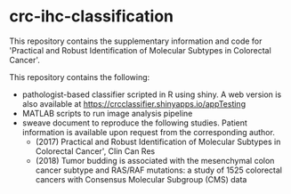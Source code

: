 # crc-ihc-classification

This repository contains the supplementary information and code for 'Practical and Robust Identification of Molecular Subtypes in Colorectal Cancer'.

This repository contains the following:
* pathologist-based classifier scripted in R using shiny. A web version is also available at
https://crcclassifier.shinyapps.io/appTesting
* MATLAB scripts to run image analysis pipeline
* sweave document to reproduce the following studies. Patient information is available upon request from the corresponding author.
  + (2017) Practical and Robust Identification of Molecular Subtypes in Colorectal Cancer', Clin Can Res 
  + (2018) Tumor budding is associated with the mesenchymal colon cancer subtype and RAS/RAF mutations: a study of 1525 colorectal cancers with Consensus Molecular Subgroup (CMS) data

